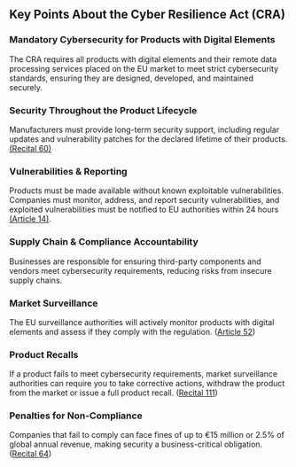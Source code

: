 ## Key Points About the Cyber Resilience Act (CRA)

### Mandatory Cybersecurity for Products with Digital Elements
The CRA requires all products with digital elements and their remote data processing services placed on the EU market to meet strict cybersecurity standards, ensuring they are designed, developed, and maintained securely.

### Security Throughout the Product Lifecycle
Manufacturers must provide long-term security support, including regular updates and vulnerability patches for the declared lifetime of their products. [(Recital 60\)](https://eur-lex.europa.eu/eli/reg/2024/2847/oj/eng#rct_60)

### Vulnerabilities & Reporting
Products must be made available without known exploitable vulnerabilities. Companies must monitor, address, and report security vulnerabilities, and exploited vulnerabilities must be notified to EU authorities within 24 hours [(Article 14\)](https://eur-lex.europa.eu/eli/reg/2024/2847/oj/eng#art_14).

### Supply Chain & Compliance Accountability
Businesses are responsible for ensuring third-party components and vendors meet cybersecurity requirements, reducing risks from insecure supply chains.

### Market Surveillance
The EU surveillance authorities will actively monitor products with digital elements and assess if they comply with the regulation. ([Article 52](https://eur-lex.europa.eu/eli/reg/2024/2847/oj/eng#art_52))

### Product Recalls
If a product fails to meet cybersecurity requirements, market surveillance authorities can require you to take corrective actions, withdraw the product from the market or issue a full product recall. ([Recital 111](https://eur-lex.europa.eu/eli/reg/2024/2847/oj/eng#rct_111))

### Penalties for Non-Compliance
Companies that fail to comply can face fines of up to €15 million or 2.5% of global annual revenue, making security a business-critical obligation. ([Recital 64](https://eur-lex.europa.eu/legal-content/EN/TXT/?uri=CELEX%3A32024R2847#art_64)) 